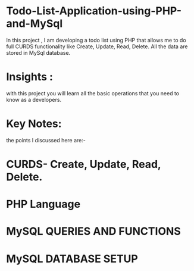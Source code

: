 # Todo-List-Application-using-PHP-and-MySql
In this project , I am developing a todo list using PHP that allows me to do full CURDS functionality like Create, Update, Read, Delete.
All the data are stored in MySql database.
# Insights :
 with this project you will learn all the basic operations that you need to know as a developers. 
 # Key Notes: 
  the points I discussed here are:-
 # CURDS- Create, Update, Read, Delete.
 # PHP Language
 # MySQL QUERIES AND FUNCTIONS
 # MySQL DATABASE SETUP
